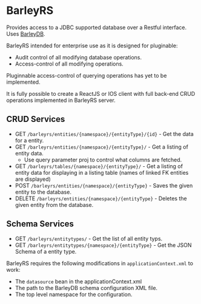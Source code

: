 # BarleyRS

Provides access to a JDBC supported database over a Restful interface. Uses [BarleyDB](https://github.com/scottysinclair/barleydb).

BarleyRS intended for enterprise use as it is designed for pluginable:
* Audit control of all modifying database operations.
* Access-control of all modifying operations.

Pluginnable access-control of querying operations has yet to be implemented.

It is fully possible to create a ReactJS or IOS client with full back-end CRUD operations implemented in BarleyRS server.

## CRUD Services
* GET `/barleyrs/entities/{namespace}/{entityType}/{id}` - Get the data for a entity.
* GET `/barleyrs/entities/{namespace}/{entityType}/` - Get a listing of entity data.
  * Use query parameter proj to control what columns are fetched.
* GET `/barleyrs/tables/{namespace}/{entityType}/` - Get a listing of entity data for displaying in a listing table (names of linked FK entities are displayed)
* POST `/barleyrs/entities/{namespace}/{entityType}` - Saves the given entity to the database.
* DELETE `/barleyrs/entities/{namespace}/{entityType}` - Deletes the given entity from the database.

## Schema Services
* GET `/barleyrs/entitytypes/` - Get the list of all entity typs.
* GET `/barleyrs/entitytypes/{namespace}/{entityType}` - Get the JSON Schema of a entity type.

BarleyRS requires the following modifications in `applicationContext.xml` to work:
* The `datasource` bean in the applicationContext.xml
* The path to the BarleyDB schema configuration XML file.
* The top level namespace for the configuration.


